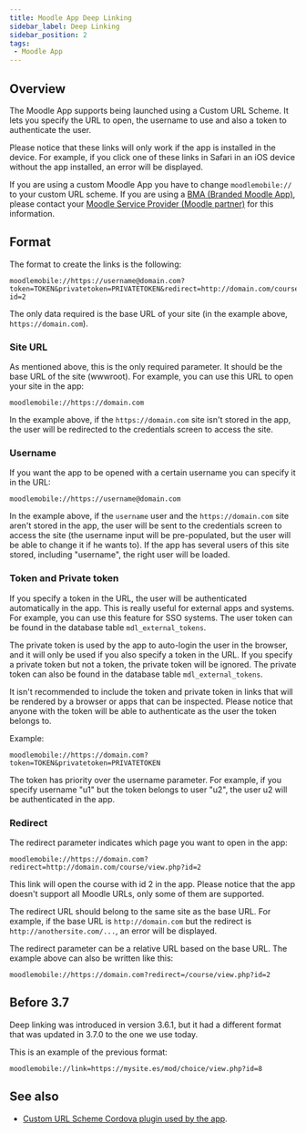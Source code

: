```yaml
---
title: Moodle App Deep Linking
sidebar_label: Deep Linking
sidebar_position: 2
tags:
 - Moodle App
---
```


## Overview

The Moodle App supports being launched using a Custom URL Scheme. It lets you specify the URL to open, the username to use and also a token to authenticate the user.

Please notice that these links will only work if the app is installed in the device. For example, if you click one of these links in Safari in an iOS device without the app installed, an error will be displayed.

If you are using a custom Moodle App you have to change `moodlemobile://` to your custom URL scheme. If you are using a [BMA (Branded Moodle App)](https://moodle.com/branded-app), please contact your [Moodle Service Provider (Moodle partner)](https://moodle.com/services) for this information.

## Format

The format to create the links is the following:

```text
moodlemobile://https://username@domain.com?token=TOKEN&privatetoken=PRIVATETOKEN&redirect=http://domain.com/course/view.php?id=2
```

The only data required is the base URL of your site (in the example above, `https://domain.com`).

### Site URL

As mentioned above, this is the only required parameter. It should be the base URL of the site (wwwroot). For example, you can use this URL to open your site in the app:

```text
moodlemobile://https://domain.com
```

In the example above, if the `https://domain.com` site isn't stored in the app, the user will be redirected to the credentials screen to access the site.

### Username

If you want the app to be opened with a certain username you can specify it in the URL:

```text
moodlemobile://https://username@domain.com
```

In the example above, if the `username` user and the `https://domain.com` site aren't stored in the app, the user will be sent to the credentials screen to access the site (the username input will be pre-populated, but the user will be able to change it if he wants to). If the app has several users of this site stored, including "username", the right user will be loaded.

### Token and Private token

If you specify a token in the URL, the user will be authenticated automatically in the app. This is really useful for external apps and systems. For example, you can use this feature for SSO systems. The user token can be found in the database table `mdl_external_tokens`.

The private token is used by the app to auto-login the user in the browser, and it will only be used if you also specify a token in the URL. If you specify a private token but not a token, the private token will be ignored. The private token can also be found in the database table `mdl_external_tokens`.

It isn't recommended to include the token and private token in links that will be rendered by a browser or apps that can be inspected. Please notice that anyone with the token will be able to authenticate as the user the token belongs to.

Example:

```text
moodlemobile://https://domain.com?token=TOKEN&privatetoken=PRIVATETOKEN
```

The token has priority over the username parameter. For example, if you specify username "u1" but the token belongs to user "u2", the user u2 will be authenticated in the app.

### Redirect

The redirect parameter indicates which page you want to open in the app:

```text
moodlemobile://https://domain.com?redirect=http://domain.com/course/view.php?id=2
```

This link will open the course with id 2 in the app. Please notice that the app doesn't support all Moodle URLs, only some of them are supported.

The redirect URL should belong to the same site as the base URL. For example, if the base URL is `http://domain.com` but the redirect is `http://anothersite.com/...`, an error will be displayed.

The redirect parameter can be a relative URL based on the base URL. The example above can also be written like this:

```text
moodlemobile://https://domain.com?redirect=/course/view.php?id=2
```

## Before 3.7

Deep linking was introduced in version 3.6.1, but it had a different format that was updated in 3.7.0 to the one we use today.

This is an example of the previous format:

```text
moodlemobile://link=https://mysite.es/mod/choice/view.php?id=8
```

## See also

- [Custom URL Scheme Cordova plugin used by the app](https://github.com/EddyVerbruggen/Custom-URL-scheme).

